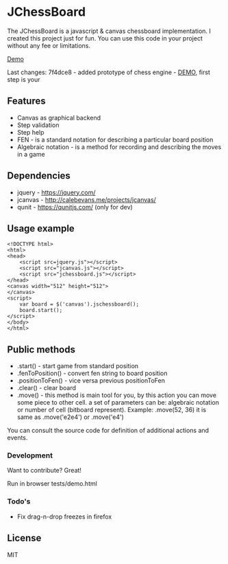 # JChessBoard

The JChessBoard is a javascript & canvas chessboard implementation.
I created this project just for fun. You can use this code in your project without any fee or limitations.

[Demo](http://velichko.net/projects/jchessboard/demo.html)

Last changes:
7f4dce8 - added prototype of chess engine - [DEMO](http://velichko.net/projects/jchessboard/engine.html), first step is your

## Features

  - Canvas as graphical backend
  - Step validation
  - Step help
  - FEN - is a standard notation for describing a particular board position
  - Algebraic notation - is a method for recording and describing the moves in a game

## Dependencies

   - jquery - https://jquery.com/
   - jcanvas - http://calebevans.me/projects/jcanvas/
   - qunit - https://qunitjs.com/ (only for dev)

## Usage example
    
    <!DOCTYPE html>
    <html>
    <head>
        <script src=jquery.js"></script>
        <script src="jcanvas.js"></script>
        <script src="jchessboard.js"></script>
    </head>
    <canvas width="512" height="512">
    </canvas>
    <script>
        var board = $('canvas').jschessboard();
        board.start();
    </script>
    </body>
    </html>

## Public methods

 - .start() - start game from standard position
 - .fenToPosition() - convert fen string to board position
 - .positionToFen() - vice versa previous positionToFen
 - .clear() - clear board
 - .move() - this method is main tool for you,
     by this action you can move some piece to other cell.
     a set of parameters can be: algebraic notation or number of cell (bitboard represent).
     Example: .move(52, 36) it is same as .move('e2e4') or .move('e4')
        
You can consult the source code for definition of additional actions and events.

### Development

Want to contribute? Great!

Run in browser tests/demo.html

### Todo's

- Fix drag-n-drop freezes in firefox

License
----

MIT

